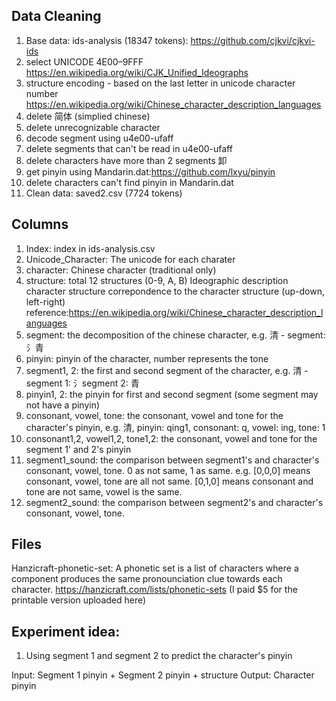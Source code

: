 ## Data Cleaning

1. Base data: ids-analysis (18347 tokens): https://github.com/cjkvi/cjkvi-ids
2. select UNICODE 4E00–9FFF https://en.wikipedia.org/wiki/CJK_Unified_Ideographs
3. structure encoding - based on the last letter in unicode character number https://en.wikipedia.org/wiki/Chinese_character_description_languages
4. delete 简体 (simplied chinese)
5. delete unrecognizable character
6. decode segment using u4e00-ufaff 
7. delete segments that can't be read in u4e00-ufaff
8. delete characters have more than 2 segments 卸
9. get pinyin using Mandarin.dat:https://github.com/lxyu/pinyin
10. delete characters can't find pinyin in Mandarin.dat
11. Clean data: saved2.csv (7724 tokens)

## Columns 
1. Index: index in ids-analysis.csv
2. Unicode_Character: The unicode for each charater
3. character: Chinese character (traditional only)
4. structure: total 12 structures (0-9, A, B) Ideographic description character structure correpondence to the character structure (up-down, left-right) reference:https://en.wikipedia.org/wiki/Chinese_character_description_languages
5. segment: the decomposition of the chinese character, e.g. 清 - segment: 氵青
6. pinyin: pinyin of the character, number represents the tone
7. segment1, 2: the first and second segment of the character, e.g. 清 - segment 1: 氵segment 2: 青
8. pinyin1, 2: the pinyin for first and second segment (some segment may not have a pinyin)
9. consonant, vowel, tone: the consonant, vowel and tone for the character's pinyin, e.g. 清, pinyin: qing1, consonant: q, vowel: ing, tone: 1
10. consonant1,2, vowel1,2, tone1,2: the consonant, vowel and tone for the segment 1' and 2's pinyin
11. segment1_sound: the comparison between segment1's and character's consonant, vowel, tone. 0 as not same, 1 as same. e.g. [0,0,0] means consonant, vowel, tone are all not same. [0,1,0] means consonant and tone are not same, vowel is the same.
12. segment2_sound: the comparison between segment2's and character's consonant, vowel, tone.

## Files
Hanzicraft-phonetic-set: A phonetic set is a list of characters where a component produces the same pronounciation clue towards each character.
https://hanzicraft.com/lists/phonetic-sets
(I paid $5 for the printable version uploaded here)

## Experiment idea:
1. Using segment 1 and segment 2 to predict the character's pinyin

Input: Segment 1 pinyin + Segment 2 pinyin + structure
Output: Character pinyin 
